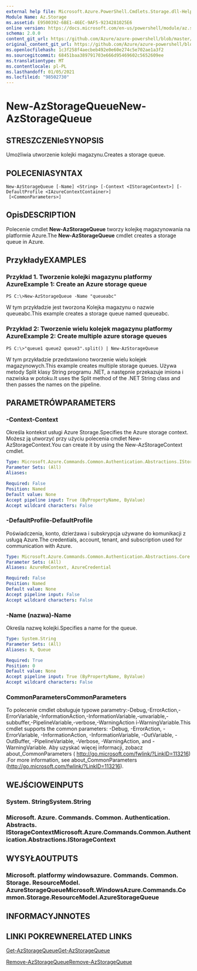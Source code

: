 ```yaml
---
external help file: Microsoft.Azure.PowerShell.Cmdlets.Storage.dll-Help.xml
Module Name: Az.Storage
ms.assetid: E9500392-6BE1-46EC-9AF5-9234281025E6
online version: https://docs.microsoft.com/en-us/powershell/module/az.storage/new-azstoragequeue
schema: 2.0.0
content_git_url: https://github.com/Azure/azure-powershell/blob/master/src/Storage/Storage.Management/help/New-AzStorageQueue.md
original_content_git_url: https://github.com/Azure/azure-powershell/blob/master/src/Storage/Storage.Management/help/New-AzStorageQueue.md
ms.openlocfilehash: 1c3f258f4aecbeb492e0e60e274c5e702ae1a3f2
ms.sourcegitcommit: 68451baa389791703e666d95469602c5652609ee
ms.translationtype: MT
ms.contentlocale: pl-PL
ms.lasthandoff: 01/05/2021
ms.locfileid: "98502730"
---
```

# <span data-ttu-id="19068-101">New-AzStorageQueue</span><span class="sxs-lookup"><span data-stu-id="19068-101">New-AzStorageQueue</span></span>

## <span data-ttu-id="19068-102">STRESZCZENIe</span><span class="sxs-lookup"><span data-stu-id="19068-102">SYNOPSIS</span></span>
<span data-ttu-id="19068-103">Umożliwia utworzenie kolejki magazynu.</span><span class="sxs-lookup"><span data-stu-id="19068-103">Creates a storage queue.</span></span>

## <span data-ttu-id="19068-104">POLECENIA</span><span class="sxs-lookup"><span data-stu-id="19068-104">SYNTAX</span></span>

```
New-AzStorageQueue [-Name] <String> [-Context <IStorageContext>] [-DefaultProfile <IAzureContextContainer>]
 [<CommonParameters>]
```

## <span data-ttu-id="19068-105">Opis</span><span class="sxs-lookup"><span data-stu-id="19068-105">DESCRIPTION</span></span>
<span data-ttu-id="19068-106">Polecenie cmdlet **New-AzStorageQueue** tworzy kolejkę magazynowania na platformie Azure.</span><span class="sxs-lookup"><span data-stu-id="19068-106">The **New-AzStorageQueue** cmdlet creates a storage queue in Azure.</span></span>

## <span data-ttu-id="19068-107">Przykłady</span><span class="sxs-lookup"><span data-stu-id="19068-107">EXAMPLES</span></span>

### <span data-ttu-id="19068-108">Przykład 1. Tworzenie kolejki magazynu platformy Azure</span><span class="sxs-lookup"><span data-stu-id="19068-108">Example 1: Create an Azure storage queue</span></span>
```
PS C:\>New-AzStorageQueue -Name "queueabc"
```

<span data-ttu-id="19068-109">W tym przykładzie jest tworzona Kolejka magazynu o nazwie queueabc.</span><span class="sxs-lookup"><span data-stu-id="19068-109">This example creates a storage queue named queueabc.</span></span>

### <span data-ttu-id="19068-110">Przykład 2: Tworzenie wielu kolejek magazynu platformy Azure</span><span class="sxs-lookup"><span data-stu-id="19068-110">Example 2: Create multiple azure storage queues</span></span>
```
PS C:\>"queue1 queue2 queue3".split() | New-AzStorageQueue
```

<span data-ttu-id="19068-111">W tym przykładzie przedstawiono tworzenie wielu kolejek magazynowych.</span><span class="sxs-lookup"><span data-stu-id="19068-111">This example creates multiple storage queues.</span></span>
<span data-ttu-id="19068-112">Używa metody Split klasy String programu .NET, a następnie przekazuje imiona i nazwiska w potoku.</span><span class="sxs-lookup"><span data-stu-id="19068-112">It uses the Split method of the .NET String class and then passes the names on the pipeline.</span></span>

## <span data-ttu-id="19068-113">PARAMETRÓW</span><span class="sxs-lookup"><span data-stu-id="19068-113">PARAMETERS</span></span>

### <span data-ttu-id="19068-114">-Context</span><span class="sxs-lookup"><span data-stu-id="19068-114">-Context</span></span>
<span data-ttu-id="19068-115">Określa kontekst usługi Azure Storage.</span><span class="sxs-lookup"><span data-stu-id="19068-115">Specifies the Azure storage context.</span></span>
<span data-ttu-id="19068-116">Możesz ją utworzyć przy użyciu polecenia cmdlet New-AzStorageContext.</span><span class="sxs-lookup"><span data-stu-id="19068-116">You can create it by using the New-AzStorageContext cmdlet.</span></span>

```yaml
Type: Microsoft.Azure.Commands.Common.Authentication.Abstractions.IStorageContext
Parameter Sets: (All)
Aliases:

Required: False
Position: Named
Default value: None
Accept pipeline input: True (ByPropertyName, ByValue)
Accept wildcard characters: False
```

### <span data-ttu-id="19068-117">-DefaultProfile</span><span class="sxs-lookup"><span data-stu-id="19068-117">-DefaultProfile</span></span>
<span data-ttu-id="19068-118">Poświadczenia, konto, dzierżawa i subskrypcja używane do komunikacji z usługą Azure.</span><span class="sxs-lookup"><span data-stu-id="19068-118">The credentials, account, tenant, and subscription used for communication with Azure.</span></span>

```yaml
Type: Microsoft.Azure.Commands.Common.Authentication.Abstractions.Core.IAzureContextContainer
Parameter Sets: (All)
Aliases: AzureRmContext, AzureCredential

Required: False
Position: Named
Default value: None
Accept pipeline input: False
Accept wildcard characters: False
```

### <span data-ttu-id="19068-119">-Name (nazwa)</span><span class="sxs-lookup"><span data-stu-id="19068-119">-Name</span></span>
<span data-ttu-id="19068-120">Określa nazwę kolejki.</span><span class="sxs-lookup"><span data-stu-id="19068-120">Specifies a name for the queue.</span></span>

```yaml
Type: System.String
Parameter Sets: (All)
Aliases: N, Queue

Required: True
Position: 0
Default value: None
Accept pipeline input: True (ByPropertyName, ByValue)
Accept wildcard characters: False
```

### <span data-ttu-id="19068-121">CommonParameters</span><span class="sxs-lookup"><span data-stu-id="19068-121">CommonParameters</span></span>
<span data-ttu-id="19068-122">To polecenie cmdlet obsługuje typowe parametry:-Debug,-ErrorAction,-ErrorVariable,-InformationAction,-InformationVariable,-unvariable,-subbuffer,-PipelineVariable,-verbose,-WarningAction i-WarningVariable.</span><span class="sxs-lookup"><span data-stu-id="19068-122">This cmdlet supports the common parameters: -Debug, -ErrorAction, -ErrorVariable, -InformationAction, -InformationVariable, -OutVariable, -OutBuffer, -PipelineVariable, -Verbose, -WarningAction, and -WarningVariable.</span></span> <span data-ttu-id="19068-123">Aby uzyskać więcej informacji, zobacz about_CommonParameters ( http://go.microsoft.com/fwlink/?LinkID=113216) .</span><span class="sxs-lookup"><span data-stu-id="19068-123">For more information, see about_CommonParameters (http://go.microsoft.com/fwlink/?LinkID=113216).</span></span>

## <span data-ttu-id="19068-124">WEJŚCIOWE</span><span class="sxs-lookup"><span data-stu-id="19068-124">INPUTS</span></span>

### <span data-ttu-id="19068-125">System. String</span><span class="sxs-lookup"><span data-stu-id="19068-125">System.String</span></span>

### <span data-ttu-id="19068-126">Microsoft. Azure. Commands. Common. Authentication. Abstracts. IStorageContext</span><span class="sxs-lookup"><span data-stu-id="19068-126">Microsoft.Azure.Commands.Common.Authentication.Abstractions.IStorageContext</span></span>

## <span data-ttu-id="19068-127">WYSYŁA</span><span class="sxs-lookup"><span data-stu-id="19068-127">OUTPUTS</span></span>

### <span data-ttu-id="19068-128">Microsoft. platformy windowsazure. Commands. Common. Storage. ResourceModel. AzureStorageQueue</span><span class="sxs-lookup"><span data-stu-id="19068-128">Microsoft.WindowsAzure.Commands.Common.Storage.ResourceModel.AzureStorageQueue</span></span>

## <span data-ttu-id="19068-129">INFORMACYJN</span><span class="sxs-lookup"><span data-stu-id="19068-129">NOTES</span></span>

## <span data-ttu-id="19068-130">LINKI POKREWNE</span><span class="sxs-lookup"><span data-stu-id="19068-130">RELATED LINKS</span></span>

[<span data-ttu-id="19068-131">Get-AzStorageQueue</span><span class="sxs-lookup"><span data-stu-id="19068-131">Get-AzStorageQueue</span></span>](./Get-AzStorageQueue.md)

[<span data-ttu-id="19068-132">Remove-AzStorageQueue</span><span class="sxs-lookup"><span data-stu-id="19068-132">Remove-AzStorageQueue</span></span>](./Remove-AzStorageQueue.md)


